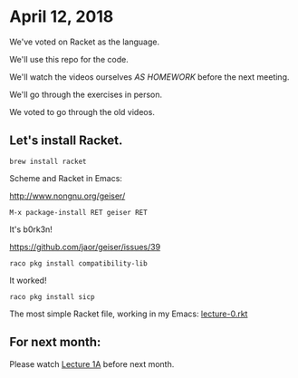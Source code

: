 # April 12, 2018

We've voted on Racket as the language.

We'll use this repo for the code.

We'll watch the videos ourselves *AS HOMEWORK* before the next meeting.

We'll go through the exercises in person.

We voted to go through the old videos.

## Let's install Racket.

```
brew install racket
```

Scheme and Racket in Emacs:

http://www.nongnu.org/geiser/

```
M-x package-install RET geiser RET
```

It's b0rk3n!

https://github.com/jaor/geiser/issues/39

```
raco pkg install compatibility-lib
```

It worked!

```
raco pkg install sicp
```

The most simple Racket file, working in my Emacs:
[lecture-0.rkt](https://github.com/archlisp/sicp-group-reading/blob/master/lecture-0.rkt)

## For next month:

Please watch
[Lecture 1A](https://www.youtube.com/watch?v=2Op3QLzMgSY)
before next month.
